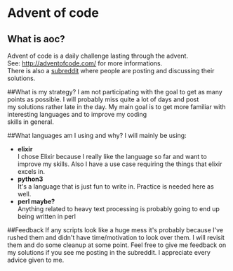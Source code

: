 # Advent of code
## What is aoc?
Advent of code is a daily challenge lasting through the advent.  
See: http://adventofcode.com/ for more informations.  
There is also a [subreddit](https://www.reddit.com/r/adventofcode/) where people are posting and discussing their solutions.

##What is my strategy?
I am not participating with the goal to get as many points as possible. I will probably miss quite a lot of days and post  
my solutions rather late in the day. My main goal is to get more familiar with interesting languages and to improve my coding  
skills in general.

##What languages am I using and why?
I will mainly be using:
- **elixir**  
I chose Elixir because I really like the language so far and want to improve my skills. 
Also I have a use case requiring the things that elixir excels in. 
- **python3**    
It's a language that is just fun to write in. Practice is needed here as well.
- **perl maybe?**    
Anything related to heavy text processing is probably going to end up being written in perl

##Feedback
If any scripts look like a huge mess it's probably because I've rushed them and didn't have time/motivation to look over them. 
I will revisit them and do some cleanup at some point. Feel free to give me feedback on my solutions if you see me posting   in the subreddit. I appreciate every advice given to me.



